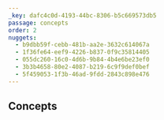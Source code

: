 ```yaml
---
_key: dafc4c0d-4193-44bc-8306-b5c669573db5
passage: concepts
order: 2
nuggets:
  - b9dbb59f-cebb-481b-aa2e-3632c614067a
  - 1f36fe64-eef9-4226-b837-0f9c35814405
  - 055dc260-16c0-4d6b-9b84-4b4e6be23ef0
  - 3b3b4658-80e2-4087-b219-6c9f9def0bef
  - 5f459053-1f3b-46ad-9fdd-2843c898e476
---
```


## Concepts
